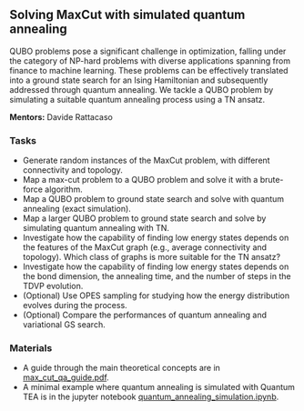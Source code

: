 ## Solving MaxCut with  simulated quantum annealing

QUBO problems pose a significant challenge in optimization, falling under the category of NP-hard problems with diverse applications spanning from finance to machine learning. These problems can be effectively translated into a ground state search for an Ising Hamiltonian and subsequently addressed through quantum annealing. We tackle a QUBO problem by simulating a suitable quantum annealing process using a TN ansatz.

**Mentors:** Davide Rattacaso

### Tasks

- Generate random instances of the MaxCut problem, with different connectivity and topology.
- Map a max-cut problem to a QUBO problem and solve it with a brute-force algorithm.
- Map a QUBO problem to ground state search and solve with quantum annealing (exact simulation).
- Map a larger QUBO problem to ground state search and solve by simulating quantum annealing with TN.
- Investigate how the capability of finding low energy states depends on the features of the MaxCut graph (e.g., average connectivity and topology). Which class of graphs is more suitable for the TN ansatz?
- Investigate how the capability of finding low energy states depends on the bond dimension, the annealing time, and the number of steps in the TDVP evolution.
- (Optional) Use OPES sampling for studying how the energy distribution evolves during the process.
- (Optional) Compare the performances of quantum annealing and variational GS search.



### Materials

- A guide through the main theoretical concepts are in [max_cut_qa_guide.pdf](max_cut_qa_guide.pdf).
- A minimal example where quantum annealing is simulated with Quantum TEA is in the jupyter notebook [quantum_annealing_simulation.ipynb](quantum_annealing_simulation.ipynb).

